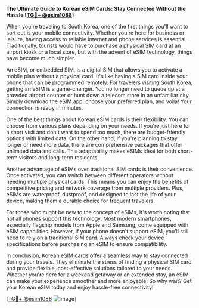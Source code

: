 **The Ultimate Guide to Korean eSIM Cards: Stay Connected Without the Hassle [[TG💪+ @esim1088](https://t.me/s/esim1088)]**

When you're traveling to South Korea, one of the first things you'll want to sort out is your mobile connectivity. Whether you're here for business or leisure, having access to reliable internet and phone services is essential. Traditionally, tourists would have to purchase a physical SIM card at an airport kiosk or a local store, but with the advent of eSIM technology, things have become much simpler.

An eSIM, or embedded SIM, is a digital SIM that allows you to activate a mobile plan without a physical card. It's like having a SIM card inside your phone that can be programmed remotely. For travelers visiting South Korea, getting an eSIM is a game-changer. You no longer need to queue up at a crowded airport counter or hunt down a telecom store in an unfamiliar city. Simply download the eSIM app, choose your preferred plan, and voila! Your connection is ready in minutes.

One of the best things about Korean eSIM cards is their flexibility. You can choose from various plans depending on your needs. If you're just here for a short visit and don't want to spend too much, there are budget-friendly options with limited data. On the other hand, if you're planning to stay longer or need more data, there are comprehensive packages that offer unlimited data and calls. This adaptability makes eSIMs ideal for both short-term visitors and long-term residents.

Another advantage of eSIMs over traditional SIM cards is their convenience. Once activated, you can switch between different operators without needing multiple physical cards. This means you can enjoy the benefits of competitive pricing and network coverage from multiple providers. Plus, eSIMs are waterproof, dustproof, and designed to last the life of your device, making them a durable choice for frequent travelers.

For those who might be new to the concept of eSIMs, it's worth noting that not all phones support this technology. Most modern smartphones, especially flagship models from Apple and Samsung, come equipped with eSIM capabilities. However, if your phone doesn't support eSIM, you'll still need to rely on a traditional SIM card. Always check your device specifications before purchasing an eSIM to ensure compatibility.

In conclusion, Korean eSIM cards offer a seamless way to stay connected during your travels. They eliminate the stress of finding a physical SIM card and provide flexible, cost-effective solutions tailored to your needs. Whether you're here for a weekend getaway or an extended stay, an eSIM can make your experience smoother and more enjoyable. So why wait? Get your Korean eSIM today and enjoy hassle-free connectivity!

[[TG💪+ @esim1088](https://t.me/s/esim1088) ![Image](https://i.postimg.cc/Y0z9fWf4/image.png)]